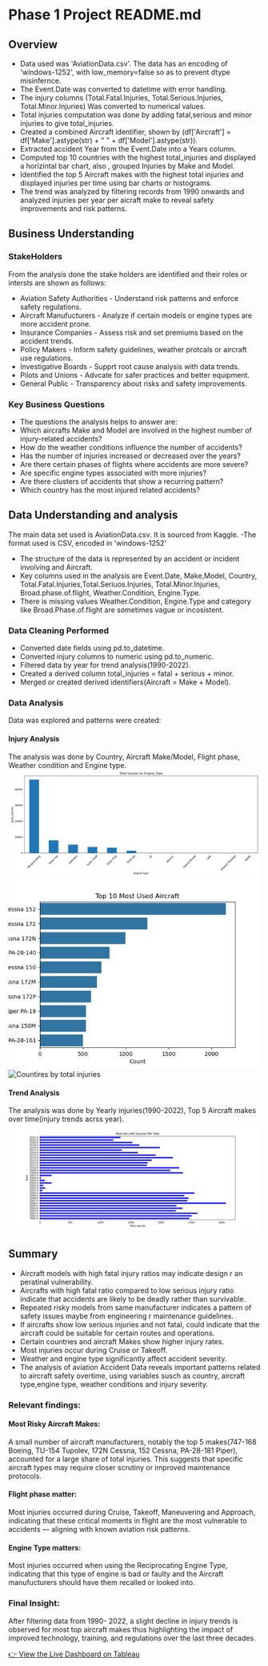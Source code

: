 # Phase 1 Project README.md
## Overview
- Data used was 'AviationData.csv'. The data has an encoding of 'windows-1252', with low_memory=false so as to prevent dtype misinfernce.
- The Event.Date was converted to datetime with error handling.
- The injury columns (Total.Fatal.Injuries, Total.Serious.Injuries, Total.Minor.Injuries) Was converted to numerical values.
- Total injuries computation was done by adding fatal,serious and minor injuries to give total_injuries.
- Created a combined Aircraft identifier, shown by (df['Aircraft'] = df['Make'].astype(str) + " " + df['Model'].astype(str)).
- Extracted accident Year from the Event.Date into a Years column.
- Computed top 10 countries with the highest total_injuries and displayed a horizintal bar chart, also , grouped Injuries by Make and Model.
- Identified the top 5 Aircraft makes with the highest total injuries and displayed injuries per time using bar charts or histograms.
- The trend was analyzed by filtering records from 1990 onwards and analyzed injuries per year per aicraft make to reveal safety improvements and risk patterns.
## Business Understanding
### StakeHolders
From the analysis done the stake holders are identified and their roles or intersts are shown as follows:
- Aviation Safety Authorities - Understand risk patterns and enforce safety regulations.
- Aircraft Manufucturers - Analyze if certain models or engine types are more accident prone.
- Insurance Companies - Assess risk and set premiums based on the accident trends.
- Policy Makers - Inform safety guidelines, weather protcals or aircraft use regulations.
- Investigative Boards - Supprt root cause analysis with data trends.
- Pilots and Unions - Advcate for safer practices and better equipment.
- General Public - Transparency about risks and safety improvements.
### Key Business Questions
- The questions the analysis helps to answer are:
- Which aircrafts Make and Model are involved in the highest number of injury-related accidents?
- How do the weather conditions influence the number of accidents?
- Has the number of injuries increased or decreased over the years?
- Are there certain phases of flights where accidents are more severe?
- Are specific engine types associated with more injuries?
- Are there clusters of accidents that show a recurring pattern?
- Which country has the most injured related accidents?
## Data Understanding and analysis
The main data set used is AviationData.csv. It is sourced from Kaggle.
-The format used is CSV, encoded in 'windows-1252'
- The structure of the data is represented by an accident or incident involving and Aircraft.
- Key columns used in the analysis are Event.Date, Make,Model, Country, Total.Fatal.Injuries,Total.Seriuos.Injuries, Total.Minor.Injuries, Broad.phase.of.flight, Weather.Condition, Engine.Type.
- There is missing values Weather.Condition, Engine.Type and category like Broad.Phase.of.flight are sometimes vague or incosistent.
### Data Cleaning Performed
- Converted date fields using pd.to_datetime.
- Converted injury columns to numeric using pd.to_numeric.
- Filtered data by year for trend analysis(1990-2022).
- Created a derived column total_injuries = fatal + serious + minor.
- Merged or created derived identifiers(Aircraft = Make + Model).
### Data Analysis
Data was explored and patterns were created:
#### Injury Analysis
The analysis was done by Country, Aircraft Make/Model, Flight phase, Weather condition and Engine type.
![Total Injuries by Engine Type](images/Total_Injuries_by_Engine_Type.png)
![Most Used Aircraft](images/Most_Used_Aircraft.png)
![Countires by total injuries](images/Countires_by_total_injuries)
#### Trend Analysis
The analysis was done by Yearly injuries(1990-2022), Top 5 Aircraft makes over time(injury trends acrss year).
![Total Aircraft Injuries per Year](images/Total_Aircraft_Injuries.png)
## Summary
- Aircraft models with high fatal injury ratios may indicate design r an peratinal vulnerability.
- Aircrafts with high fatal ratio compared to low serious injury ratio indicate that accidents are likely to be deadly rather than survivable.
- Repeated risky models from same manufacturer indicates a pattern of safety issues maybe from engineering r maintenance guidelines.
- If aircrafts show low serious injuries and not fatal, could indicate that the aircraft could be suitable for certain routes and operations.
- Certain countries and aircraft Makes show higher injury rates.
- Most injuries occur during Cruise or Takeoff.
- Weather and engine type significantly affect accident severity.
- The analysis of aviation Accident Data reveals important patterns related to aircraft safety overtime, using variables susch as country, aircraft type,engine type, weather conditions and injury severity.
### Relevant findings:
#### Most Risky Aircraft Makes:
A small number of aircraft manufacturers, notably the top 5 makes(747-168 Boeing, TU-154 Tupolev, 172N Cessna, 152 Cessna, PA-28-181 Piper), accounted for a large share of total injuries. This suggests that specific aircraft types may require closer scrutiny or improved maintenance protocols. 
#### Flight phase matter:
Most injuries occurred during Cruise, Takeoff, Maneuvering and Approach, indicating that these critical moments in flight are the most vulnerable to accidents — aligning with known aviation risk patterns.
#### Engine Type matters:
Most injuries occurred when using the Reciprocating Engine Type, indicating that this type of engine is bad or faulty and the Aircraft manufucturers should have them recalled or looked into.
### Final Insight:
After filtering data from 1990- 2022, a slight decline in injury trends is observed for most top aircraft makes thus highlighting the impact of improved technology, training, and regulations over the last three decades.

[👉 View the Live Dashboard on Tableau](https://public.tableau.com/app/profile/valerie.kigo/viz/TableauAviationAccidents/Dashboard1?publish=yes)


